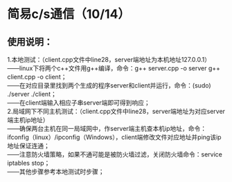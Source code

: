 # 简易c/s通信（10/14）  
## 使用说明：  
1.本地测试：（client.cpp文件中line28，server端地址为本机地址127.0.0.1）  
  ——linux下将两个c++文件用g++编译，命令：g++ server.cpp -o server  g++ client.cpp -o client；  
  ——在对应目录里找到两个生成的程序server和client并运行，命令：(sudo) ./server  ./client；  
  ——在client端输入相应子串server端即可得到响应；  
2.局域网下不同主机测试：（client.cpp文件中line28，server端地址为对应server端主机ip地址）  
  ——确保两台主机在同一局域网中，作server端主机查本机ip地址，命令：ifconfig（linux）/ipconfig（Windows），client端修改文件对应地址并ping该ip地址保证连通；  
  ——注意防火墙策略，如果不通可能是被防火墙过滤，关闭防火墙命令：service iptables stop；  
  ——其他步骤参考本地测试时步骤；  
